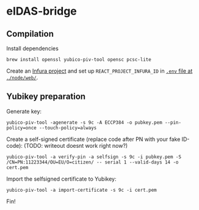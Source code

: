 # eIDAS-bridge

## Compilation

Install dependencies

```
brew install openssl yubico-piv-tool opensc pcsc-lite
```

Create an [Infura project](https://www.infura.io/) and set up `REACT_PROJECT_INFURA_ID` in [`.env` file at `./node/web/`](./node/web/.env).

## Yubikey preparation

Generate key:

    yubico-piv-tool -agenerate -s 9c -A ECCP384 -o pubkey.pem --pin-policy=once --touch-policy=always

Create a self-signed certificate (replace code after PN with your fake ID-code): (TODO: writeout doesnt work right now?)

    yubico-piv-tool -a verify-pin -a selfsign -s 9c -i pubkey.pem -S /CN=PN:11223344/OU=EU/O=citizen/ -- serial 1 --valid-days 14 -o cert.pem

Import the selfsigned certificate to Yubikey:

    yubico-piv-tool -a import-certificate -s 9c -i cert.pem

Fin!

